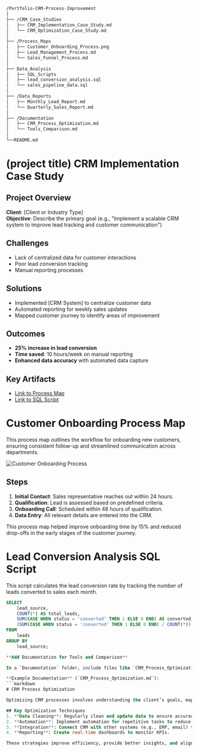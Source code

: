 ```bash
/Portfolio-CRM-Process-Improvement
│ 
├── /CRM_Case_Studies
│   ├── CRM_Implementation_Case_Study.md
│   └── CRM_Optimization_Case_Study.md
│
├── /Process_Maps
│   ├── Customer_Onboarding_Process.png
│   ├── Lead_Management_Process.md
│   └── Sales_Funnel_Process.md
│
├── Data_Analysis
│   ├── SQL_Scripts
│   ├── lead_conversion_analysis.sql
│   └── sales_pipeline_data.sql
│
├── /Data_Reports
│   ├── Monthly_Lead_Report.md
│   └── Quarterly_Sales_Report.md
│
├── /Documentation
│   ├── CRM_Process_Optimization.md
│   └── Tools_Comparison.md
│
└──README.md
```



# (project title) CRM Implementation Case Study

## Project Overview
**Client**: [Client or Industry Type]  
**Objective**: Describe the primary goal (e.g., "Implement a scalable CRM system to improve lead tracking and customer communication")

## Challenges
- Lack of centralized data for customer interactions
- Poor lead conversion tracking
- Manual reporting processes

## Solutions
- Implemented [CRM System] to centralize customer data
- Automated reporting for weekly sales updates
- Mapped customer journey to identify areas of improvement

## Outcomes
- **25% increase in lead conversion**
- **Time saved**: 10 hours/week on manual reporting
- **Enhanced data accuracy** with automated data capture

## Key Artifacts
- [Link to Process Map](../Process_Maps/Customer_Onboarding_Process.png)
- [Link to SQL Script](../Data_Analysis/SQL_Scripts/lead_conversion_analysis.sql)


# Customer Onboarding Process Map

This process map outlines the workflow for onboarding new customers, ensuring consistent follow-up and streamlined communication across departments.

![Customer Onboarding Process](Customer_Onboarding_Process.png)

## Steps
1. **Initial Contact**: Sales representative reaches out within 24 hours.
2. **Qualification**: Lead is assessed based on predefined criteria.
3. **Onboarding Call**: Scheduled within 48 hours of qualification.
4. **Data Entry**: All relevant details are entered into the CRM.

This process map helped improve onboarding time by 15% and reduced drop-offs in the early stages of the customer journey.


# Lead Conversion Analysis SQL Script

This script calculates the lead conversion rate by tracking the number of leads converted to sales each month.

```sql
SELECT 
    lead_source,
    COUNT(*) AS total_leads,
    SUM(CASE WHEN status = 'converted' THEN 1 ELSE 0 END) AS converted_leads,
    (SUM(CASE WHEN status = 'converted' THEN 1 ELSE 0 END) / COUNT(*)) * 100 AS conversion_rate
FROM
    leads
GROUP BY
    lead_source;

**Add Documentation for Tools and Comparison**

In a `Documentation` folder, include files like `CRM_Process_Optimization.md` that describe how you approach process optimization within a CRM, or `Tools_Comparison.md` comparing different CRM tools based on client needs. 

**Example Documentation** (`CRM_Process_Optimization.md`):
```markdown
# CRM Process Optimization

Optimizing CRM processes involves understanding the client’s goals, mapping out existing workflows, and identifying areas for improvement.

## Key Optimization Techniques
1. **Data Cleaning**: Regularly clean and update data to ensure accuracy.
2. **Automation**: Implement automation for repetitive tasks to reduce manual workload.
3. **Integration**: Connect CRM with other systems (e.g., ERP, email) to centralize data.
4. **Reporting**: Create real-time dashboards to monitor KPIs.

These strategies improve efficiency, provide better insights, and align CRM usage with business goals.

